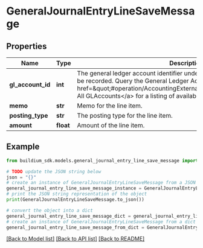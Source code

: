 # GeneralJournalEntryLineSaveMessage


## Properties

Name | Type | Description | Notes
------------ | ------------- | ------------- | -------------
**gl_account_id** | **int** | The general ledger account identifier under which the line item amount will be recorded. Query the General Ledger Account endpoint &lt;a href&#x3D;\&quot;#operation/AccountingExternalApi_GetAllGLAccounts\&quot;&gt;Get All GLAccounts&lt;/a&gt; for a listing of available accounts. | 
**memo** | **str** | Memo for the line item. | [optional] 
**posting_type** | **str** | The posting type for the line item. | 
**amount** | **float** | Amount of the line item. | 

## Example

```python
from buildium_sdk.models.general_journal_entry_line_save_message import GeneralJournalEntryLineSaveMessage

# TODO update the JSON string below
json = "{}"
# create an instance of GeneralJournalEntryLineSaveMessage from a JSON string
general_journal_entry_line_save_message_instance = GeneralJournalEntryLineSaveMessage.from_json(json)
# print the JSON string representation of the object
print(GeneralJournalEntryLineSaveMessage.to_json())

# convert the object into a dict
general_journal_entry_line_save_message_dict = general_journal_entry_line_save_message_instance.to_dict()
# create an instance of GeneralJournalEntryLineSaveMessage from a dict
general_journal_entry_line_save_message_from_dict = GeneralJournalEntryLineSaveMessage.from_dict(general_journal_entry_line_save_message_dict)
```
[[Back to Model list]](../README.md#documentation-for-models) [[Back to API list]](../README.md#documentation-for-api-endpoints) [[Back to README]](../README.md)


